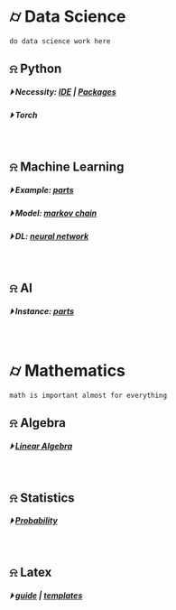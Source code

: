 
# &#x232d; Data Science 
```
do data science work here
```

## &#x237e; Python
##### &#x23f5; Necessity: [IDE](./basic/ide.md) | [Packages](./basic/python_package.md)
##### &#x23f5; Torch
<br />

## &#x237e; Machine Learning
##### &#x23f5; Example: [parts](./ML/ml-example/)
##### &#x23f5; Model: [markov chain](./ML/Model/markov_chain/)
##### &#x23f5; DL: [neural network](./DL/neural_network)
<br />

## &#x237e; AI
##### &#x23f5; Instance: [parts](./AI/ai-example/)
<br />

# &#x232d; Mathematics
```
math is important almost for everything
```

## &#x237e; Algebra
##### &#x23f5; [Linear Algebra](./math/Linear_Algebra)
<br />

## &#x237e; Statistics
##### &#x23f5; [Probability](./math/Statistics/probability.md)
<br />

## &#x237e; Latex
##### &#x23f5; [guide](./math/LaTex/LatexGuide.md) | [templates](./math/LaTex/templates/)
<br />


